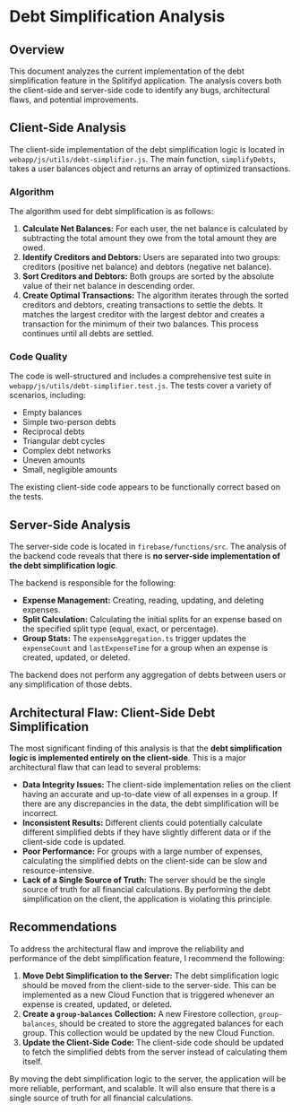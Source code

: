 # Debt Simplification Analysis

## Overview

This document analyzes the current implementation of the debt simplification feature in the Splitifyd application. The analysis covers both the client-side and server-side code to identify any bugs, architectural flaws, and potential improvements.

## Client-Side Analysis

The client-side implementation of the debt simplification logic is located in `webapp/js/utils/debt-simplifier.js`. The main function, `simplifyDebts`, takes a user balances object and returns an array of optimized transactions.

### Algorithm

The algorithm used for debt simplification is as follows:

1.  **Calculate Net Balances:** For each user, the net balance is calculated by subtracting the total amount they owe from the total amount they are owed.
2.  **Identify Creditors and Debtors:** Users are separated into two groups: creditors (positive net balance) and debtors (negative net balance).
3.  **Sort Creditors and Debtors:** Both groups are sorted by the absolute value of their net balance in descending order.
4.  **Create Optimal Transactions:** The algorithm iterates through the sorted creditors and debtors, creating transactions to settle the debts. It matches the largest creditor with the largest debtor and creates a transaction for the minimum of their two balances. This process continues until all debts are settled.

### Code Quality

The code is well-structured and includes a comprehensive test suite in `webapp/js/utils/debt-simplifier.test.js`. The tests cover a variety of scenarios, including:

*   Empty balances
*   Simple two-person debts
*   Reciprocal debts
*   Triangular debt cycles
*   Complex debt networks
*   Uneven amounts
*   Small, negligible amounts

The existing client-side code appears to be functionally correct based on the tests.

## Server-Side Analysis

The server-side code is located in `firebase/functions/src`. The analysis of the backend code reveals that there is **no server-side implementation of the debt simplification logic**.

The backend is responsible for the following:

*   **Expense Management:** Creating, reading, updating, and deleting expenses.
*   **Split Calculation:** Calculating the initial splits for an expense based on the specified split type (equal, exact, or percentage).
*   **Group Stats:** The `expenseAggregation.ts` trigger updates the `expenseCount` and `lastExpenseTime` for a group when an expense is created, updated, or deleted.

The backend does not perform any aggregation of debts between users or any simplification of those debts.

## Architectural Flaw: Client-Side Debt Simplification

The most significant finding of this analysis is that the **debt simplification logic is implemented entirely on the client-side**. This is a major architectural flaw that can lead to several problems:

*   **Data Integrity Issues:** The client-side implementation relies on the client having an accurate and up-to-date view of all expenses in a group. If there are any discrepancies in the data, the debt simplification will be incorrect.
*   **Inconsistent Results:** Different clients could potentially calculate different simplified debts if they have slightly different data or if the client-side code is updated.
*   **Poor Performance:** For groups with a large number of expenses, calculating the simplified debts on the client-side can be slow and resource-intensive.
*   **Lack of a Single Source of Truth:** The server should be the single source of truth for all financial calculations. By performing the debt simplification on the client, the application is violating this principle.

## Recommendations

To address the architectural flaw and improve the reliability and performance of the debt simplification feature, I recommend the following:

1.  **Move Debt Simplification to the Server:** The debt simplification logic should be moved from the client-side to the server-side. This can be implemented as a new Cloud Function that is triggered whenever an expense is created, updated, or deleted.
2.  **Create a `group-balances` Collection:** A new Firestore collection, `group-balances`, should be created to store the aggregated balances for each group. This collection would be updated by the new Cloud Function.
3.  **Update the Client-Side Code:** The client-side code should be updated to fetch the simplified debts from the server instead of calculating them itself.

By moving the debt simplification logic to the server, the application will be more reliable, performant, and scalable. It will also ensure that there is a single source of truth for all financial calculations.
